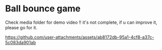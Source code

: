 # Ball bounce game

Check media folder for demo video !!
it's not complete, if u can improve it, please go for it.


https://github.com/user-attachments/assets/ab8172db-95a1-4cf8-a37c-5c083da901ab

